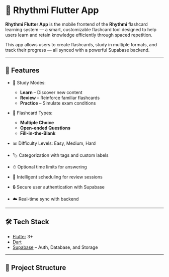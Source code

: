 # 📱 Rhythmi Flutter App

**Rhythmi Flutter App** is the mobile frontend of the **Rhythmi** flashcard learning system — a smart, customizable flashcard tool designed to help users learn and retain knowledge efficiently through spaced repetition.

This app allows users to create flashcards, study in multiple formats, and track their progress — all synced with a powerful Supabase backend.

---

## 🚀 Features

- 🔁 Study Modes:
  - **Learn** – Discover new content
  - **Review** – Reinforce familiar flashcards
  - **Practice** – Simulate exam conditions

- 🧠 Flashcard Types:
  - **Multiple Choice**
  - **Open-ended Questions**
  - **Fill-in-the-Blank**

- 📊 Difficulty Levels: Easy, Medium, Hard  
- 🏷 Categorization with tags and custom labels  
- ⏱ Optional time limits for answering  
- 📅 Intelligent scheduling for review sessions  
- 🔒 Secure user authentication with Supabase  
- ☁️ Real-time sync with backend  

---

## 🛠 Tech Stack

- [Flutter](https://flutter.dev/) 3+
- [Dart](https://dart.dev/)
- [Supabase](https://supabase.com/) – Auth, Database, and Storage

---

## 📂 Project Structure

